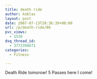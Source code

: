 ```yaml
---
title: death ride
author: koblas
layout: post
date: 2007-07-13T20:36:39+00:00
url: /p/death-ride/86
pvc_views:
  - 1526
dsq_thread_id:
  - 3772394671
categories:
  - Fitness

---
```

Death Ride tomorow! 5 Passes here I come!
